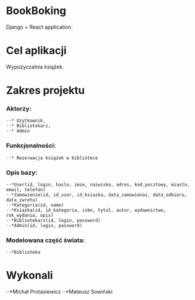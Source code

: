 # BookBoking
  Django + React application.

# Cel aplikacji
  Wypożyczalnia książek.

# Zakres projektu
  ### Aktorzy:
    ⋅⋅* Uzytkownik,
    ⋅⋅* Bibliotekarz,
    ⋅⋅* Admin

  ### Funkcjonalności:
    ⋅⋅* Rezerwacja książek w bibliotece

  ### Opis bazy:
    ⋅⋅*User(id, login, haslo, imie, nazwisko, adres, kod_pocztowy, miasto, email, telefon)
    ⋅⋅*Zamowienie(id, id_user, id_ksiazka, data_zamowienai, data_odbioru, data_zwrotu)
    ⋅⋅*Kategoria(id, name)
    ⋅⋅*Ksiazka(id, id_kategoria, isbn, tytul, autor, wydawnictwo, rok_wydania, opis)
    ⋅⋅*Bibliotekarz(id, login, password)
    ⋅⋅*Admin(id, login, password)

  ### Modelowana część świata:
    ⋅⋅*Biblioteka

# Wykonali
  ⋅⋅*Michał Protasiewicz
  ⋅⋅*Mateusz Sowiński
